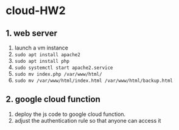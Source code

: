 # cloud-HW2
## 1. web server
1. launch a vm instance
2. `sudo apt install apache2`
3. `sudo apt install php`
4. `sudo systemctl start apache2.service`
5. `sudo mv index.php /var/www/html/`
5. `sudo mv /var/www/html/index.html /var/www/html/backup.html`

## 2. google cloud function
1. deploy the js code to google cloud function.
2. adjust the authentication rule so that anyone can access it